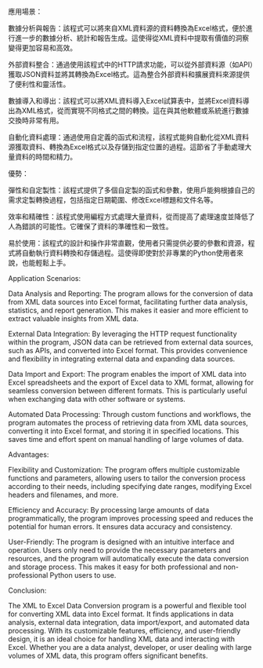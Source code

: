 應用場景：

數據分析與報告：該程式可以將來自XML資料源的資料轉換為Excel格式，便於進行進一步的數據分析、統計和報告生成。這使得從XML資料中提取有價值的洞察變得更加容易和高效。

外部資料整合：通過使用該程式中的HTTP請求功能，可以從外部資料源（如API）獲取JSON資料並將其轉換為Excel格式。這為整合外部資料和擴展資料來源提供了便利性和靈活性。

數據導入和導出：該程式可以將XML資料導入Excel試算表中，並將Excel資料導出為XML格式，從而實現不同格式之間的轉換。這在與其他軟體或系統進行數據交換時非常有用。

自動化資料處理：通過使用自定義的函式和流程，該程式能夠自動化從XML資料源獲取資料、轉換為Excel格式以及存儲到指定位置的過程。這節省了手動處理大量資料的時間和精力。

優勢：

彈性和自定製性：該程式提供了多個自定製的函式和參數，使用戶能夠根據自己的需求定製轉換過程，包括指定日期範圍、修改Excel標題和文件名等。

效率和精確性：該程式使用編程方式處理大量資料，從而提高了處理速度並降低了人為錯誤的可能性。它確保了資料的準確性和一致性。

易於使用：該程式的設計和操作非常直觀，使用者只需提供必要的參數和資源，程式將自動執行資料轉換和存儲過程。這使得即使對於非專業的Python使用者來說，也能輕鬆上手。




Application Scenarios:

Data Analysis and Reporting: The program allows for the conversion of data from XML data sources into Excel format, facilitating further data analysis, statistics, and report generation. This makes it easier and more efficient to extract valuable insights from XML data.

External Data Integration: By leveraging the HTTP request functionality within the program, JSON data can be retrieved from external data sources, such as APIs, and converted into Excel format. This provides convenience and flexibility in integrating external data and expanding data sources.

Data Import and Export: The program enables the import of XML data into Excel spreadsheets and the export of Excel data to XML format, allowing for seamless conversion between different formats. This is particularly useful when exchanging data with other software or systems.

Automated Data Processing: Through custom functions and workflows, the program automates the process of retrieving data from XML data sources, converting it into Excel format, and storing it in specified locations. This saves time and effort spent on manual handling of large volumes of data.

Advantages:

Flexibility and Customization: The program offers multiple customizable functions and parameters, allowing users to tailor the conversion process according to their needs, including specifying date ranges, modifying Excel headers and filenames, and more.

Efficiency and Accuracy: By processing large amounts of data programmatically, the program improves processing speed and reduces the potential for human errors. It ensures data accuracy and consistency.

User-Friendly: The program is designed with an intuitive interface and operation. Users only need to provide the necessary parameters and resources, and the program will automatically execute the data conversion and storage process. This makes it easy for both professional and non-professional Python users to use.

Conclusion:

The XML to Excel Data Conversion program is a powerful and flexible tool for converting XML data into Excel format. It finds applications in data analysis, external data integration, data import/export, and automated data processing. With its customizable features, efficiency, and user-friendly design, it is an ideal choice for handling XML data and interacting with Excel. Whether you are a data analyst, developer, or user dealing with large volumes of XML data, this program offers significant benefits.
